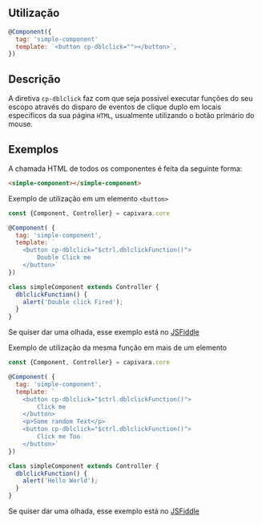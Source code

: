 ## Utilização

```js
@Component({
  tag: 'simple-component'
  template: `<button cp-dblclick=""></button>`,
})
```

## Descrição

A diretiva `cp-dblclick` faz com que seja possível executar funções do seu escopo através do disparo de eventos de clique duplo em locais específicos da sua página `HTML`, usualmente utilizando o botão primário do mouse.

## Exemplos

A chamada HTML de todos os componentes é feita da seguinte forma:

```HTML
<simple-component></simple-component>
```

Exemplo de utilização em um elemento `<button>`

```js
const {Component, Controller} = capivara.core

@Component( {
  tag: 'simple-component',
  template: `
    <button cp-dblclick="$ctrl.dblclickFunction()">
        Double Click me
    </button>`
})

class simpleComponent extends Controller {
  dblclickFunction() {
    alert('Double click Fired');
  }
}
```
Se quiser dar uma olhada, esse exemplo está no [JSFiddle](https://jsfiddle.net/jcanabarro/zf8gqh0d/351/)

Exemplo de utilização da mesma função em mais de um elemento

```js
const {Component, Controller} = capivara.core

@Component( {
  tag: 'simple-component',
  template: `
  	<button cp-dblclick="$ctrl.dblclickFunction()">
        Click me
    </button>
    <p>Some random Text</p>
    <button cp-dblclick="$ctrl.dblclickFunction()">
        Click me Too
    </button>`
})

class simpleComponent extends Controller {
  dblclickFunction() {
    alert('Hello World');
  }
}
```
Se quiser dar uma olhada, esse exemplo está no [JSFiddle](https://jsfiddle.net/jcanabarro/zf8gqh0d/352/)
